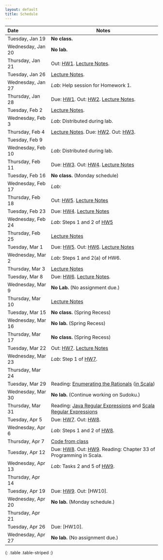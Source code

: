 ```yaml
---
layout: default
title: Schedule
---
```


| Date              | Notes                                                                                           |
|:------------------|-------------------------------------------------------------------------------------------------|
| Tuesday, Jan 19   | **No class.**                                                                                   |
| Wednesday, Jan 20 | **No lab.**                                                                                     |
| Thursday, Jan 21  | Out: [HW1]. [Lecture Notes](../reading/lecture1.pdf).                                           |
| Tuesday, Jan 26   | [Lecture Notes](../reading/lecture2.pdf).                                                       |
| Wednesday, Jan 27 | *Lab:* Help session for Homework 1.                                                             |
| Thursday, Jan 28  | Due: [HW1]. Out: [HW2]. [Lecture Notes](../reading/lecture3.pdf).                               |
| Tuesday, Feb 2    | [Lecture Notes](../reading/lecture4.pdf).                                                       |
| Wednesday, Feb 3  | *Lab:* Distributed during lab.                                                                  |
| Thursday, Feb 4   | [Lecture Notes](../reading/lecture5.pdf). Due: [HW2]. Out: [HW3].                               |
| Tuesday, Feb 9    |                                                                                                 |
| Wednesday, Feb 10 | *Lab:* Distributed during lab.                                                                  |
| Thursday, Feb 11  | Due: [HW3]. Out: [HW4]. [Lecture Notes](../reading/gc.pdf)                                      |
| Tuesday, Feb 16   |  **No class.** (Monday schedule)                                                                |
| Wednesday, Feb 17 | *Lab:*                                                                                          |
| Thursday, Feb 18  | Out: [HW5]. [Lecture Notes](../reading/lecture8.pdf)                                            |
| Tuesday, Feb 23   | Due: [HW4]. [Lecture Notes](../reading/lecture9.pdf)                                            |
| Wednesday, Feb 24 | *Lab:*  Steps 1 and 2 of [HW5]                                                                  |
| Thursday, Feb 25  | [Lecture Notes](../reading/lecture10.pdf)                                                       |
| Tuesday, Mar 1    | Due: [HW5]. Out: [HW6]. [Lecture Notes](../reading/lecture11.pdf)                               |
| Wednesday, Mar 2  | *Lab:* Steps 1 and 2(a) of HW6.                                                                 |
| Thursday, Mar 3   | [Lecture Notes](https://piazza.com/class/ihn69k9d3dh9n?cid=866)                                 |
| Tuesday, Mar 8    | Due: [HW6]. [Lecture Notes](../reading/lecture13.pdf).                                          |
| Wednesday, Mar 9  | **No Lab.** (No assignment due.)                                                                |
| Thursday, Mar 10  | [Lecture Notes](https://piazza.com/class/ihn69k9d3dh9n?cid=957)                                 |
| Tuesday, Mar 15   | **No class.** (Spring Recess)                                                                   |
| Wednesday, Mar 16 | **No lab.** (Spring Recess)                                                                     |
| Thursday, Mar 17  | **No class.** (Spring Recess)                                                                   |
| Tuesday, Mar 22   | Out: [HW7]. [Lecture Notes](../reading/lecture15.pdf)                                           |
| Wednesday, Mar 23 | *Lab:* Step 1 of [HW7].                                                                         |
| Thursday, Mar 24  |                                                                                                 |
| Tuesday, Mar 29   | Reading: [Enumerating the Rationals] ([in Scala](../reading/rationals.scala))                   |
| Wednesday, Mar 30 | **No lab.** (Continue working on Sudoku.)                                                       |
| Thursday, Mar 31  | Reading: [Java Regular Expressions] and [Scala Regular Expressions]                             |
| Tuesday, Apr 5    | Due: [HW7]. Out: [HW8].                                                                         |
| Wednesday, Apr 6  | *Lab:* Steps 1 and 2 of [HW8].                                                                  |
| Thursday, Apr 7   | [Code from class](https://piazza.com/class/ihn69k9d3dh9n)                                       |
| Tuesday, Apr 12   | Due: [HW8]. Out: [HW9]. Reading: Chapter 33 of Programming in Scala.                            |
| Wednesday, Apr 13 | *Lab:* Tasks 2 and 5 of [HW9].                                                                  |
| Thursday, Apr 14  |                                                                                                 |
| Tuesday, Apr 19   | Due: [HW9]. Out: [HW10].                                                                        |
| Wednesday, Apr 20 | **No lab.** (Monday schedule.)                                                                  |
| Thursday, Apr 21  |                                                                                                 |
| Tuesday, Apr 26   | Due: [HW10].                                                                                    |
| Wednesday, Apr 27 | **No lab.** (No assignment due.)                                                                |
{: .table .table-striped :}

[HW1]: ../hw/hw1.pdf
[HW2]: ../hw/hw2.pdf
[HW3]: ../hw/hw3.pdf
[HW4]: ../hw/hw4.pdf
[HW5]: ../hw/hw5.pdf
[HW6]: ../hw/hw6.pdf
[HW7]: ../hw/hw7.pdf
[HW8]: ../hw/hw8.pdf
[HW9]: ../hw/hw9.pdf
[Enumerating the Rationals]: ../reading/rationals.pdf
[Java Regular Expressions]: http://docs.oracle.com/javase/7/docs/api/java/util/regex/Pattern.html
[Scala Regular Expressions]: http://www.scala-lang.org/api/current/index.html#scala.util.matching.Regex
